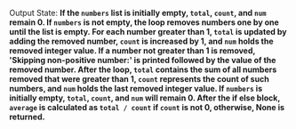 Output State: **If the `numbers` list is initially empty, `total`, `count`, and `num` remain 0. If `numbers` is not empty, the loop removes numbers one by one until the list is empty. For each number greater than 1, `total` is updated by adding the removed number, `count` is increased by 1, and `num` holds the removed integer value. If a number not greater than 1 is removed, 'Skipping non-positive number:' is printed followed by the value of the removed number. After the loop, `total` contains the sum of all numbers removed that were greater than 1, `count` represents the count of such numbers, and `num` holds the last removed integer value. If `numbers` is initially empty, `total`, `count`, and `num` will remain 0. After the if else block, `average` is calculated as `total / count` if `count` is not 0, otherwise, None is returned.**